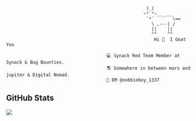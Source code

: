                                                          )_(
                                                        ~° °~__ ___
                                                         `*´   ´   \==
                                                           \ ,---| /
                                                           ||    ||    
                                                           ^^    ^^                  
                                                            Hi 👋  I Goat You     
                                                            
                                          💻 Synack Red Team Member at Synack & Bug Bounties.
                                          🌎 Somewhere in between mars and jupiter & Digital Nomad.
                                          📩 DM @nobbieboy_1337 


## GitHub Stats
<p>
  <img src="https://github-profile-trophy.vercel.app/?username=daffainfo&theme=onedark&no-frame=true&column=7" />
</p>
